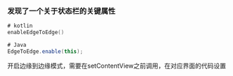 ### 发现了一个关于状态栏的关键属性
```kotlin
# kotlin
enableEdgeToEdge()
```
```Java
# Java
EdgeToEdge.enable(this);
```
开启边缘到边缘模式，需要在setContentView之前调用，在对应界面的代码设置
